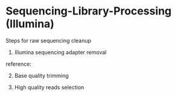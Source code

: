 # Sequencing-Library-Processing (Illumina)
Steps for raw sequencing cleanup
1. Illumina sequencing adapter removal

reference:

2. Base quality trimming

3. High quality reads selection

